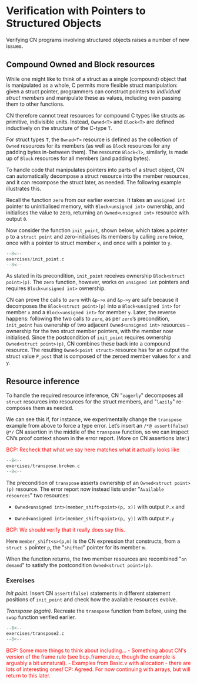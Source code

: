 # Verification with Pointers to Structured Objects

Verifying CN programs involving structured objects raises a number
of new issues.

## Compound Owned and Block resources

While one might like to think of a struct as a single (compound) object that is manipulated as a whole, C permits more flexible struct manipulation: given a struct pointer, programmers can construct pointers to _individual struct members_ and manipulate these as values, including even passing them to other functions.

CN therefore cannot treat resources for compound C types like structs as primitive, indivisible units. Instead, `Owned<T>` and `Block<T>` are defined inductively on the structure of the C-type `T`.

For struct types `T`, the `Owned<T>` resource is defined as the collection of `Owned` resources for its members (as well as `Block` resources for any padding bytes in-between them). The resource `Block<T>`, similarly, is made up of `Block` resources for all members (and padding bytes).

To handle code that manipulates pointers into parts of a struct object, CN can automatically decompose a struct resource into the member resources, and it can recompose the struct later, as needed. The following example illustrates this.

Recall the function `zero` from our earlier exercise. It takes an `unsigned int` pointer to uninitialised memory, with `Block<unsigned int>` ownership, and initialises the value to zero, returning an `Owned<unsigned int>` resource with output `0`.

Now consider the function `init_point`, shown below, which takes a pointer `p` to a `struct point` and zero-initialises its members by calling `zero` twice, once with a pointer to struct member `x`, and once with a pointer to `y`.

```c title="exercises/init_point.c"
--8<--
exercises/init_point.c
--8<--
```

As stated in its precondition, `init_point` receives ownership `Block<struct point>(p)`. The `zero` function, however, works on `unsigned int` pointers and requires `Block<unsigned int>` ownership.

CN can prove the calls to `zero` with `&p->x` and `&p->y` are safe because it decomposes the `Block<struct point>(p)` into a `Block<unsigned int>` for member `x` and a `Block<unsigned int>` for member `y`. Later, the reverse happens: following the two calls to `zero`, as per `zero`’s precondition, `init_point` has ownership of two adjacent `Owned<unsigned int>` resources – ownership for the two struct member pointers, with the member now initialised. Since the postcondition of `init_point` requires ownership `Owned<struct point>(p)`, CN combines these back into a compound resource. The resulting `Owned<point struct>` resource has for an output the struct value `P_post` that is composed of the zeroed member values for `x` and `y`.

## Resource inference

To handle the required resource inference, CN "`eagerly`" decomposes all `struct` resources into resources for the struct members, and "`lazily`" re-composes them as needed.

We can see this if, for instance, we experimentally change the `transpose` example from above to force a type error. Let’s insert an `/*@ assert(false) @*/` CN assertion in the middle of the `transpose` function, so we can inspect CN’s proof context shown in the error report. (More on CN assertions later.)

<span style="color:red">
BCP: Recheck that what we say here matches what it actually looks like 
</span>

```c title="exercises/transpose.broken.c"
--8<--
exercises/transpose.broken.c
--8<--
```

The precondition of `transpose` asserts ownership of an `Owned<struct point>(p)` resource. The error report now instead lists under "`Available resources`" two resources:

- `Owned<unsigned int>(member_shift<point>(p, x))` with output `P.x` and

- `Owned<unsigned int>(member_shift<point>(p, y))` with output `P.y`

<span style="color:red">
BCP: We should verify that it really does say this. 
</span>

Here `member_shift<s>(p,m)` is the CN expression that constructs, from a `struct s` pointer `p`, the "`shifted`" pointer for its member `m`.

When the function returns, the two member resources are recombined "`on demand`" to satisfy the postcondition `Owned<struct point>(p)`.

### Exercises

_Init point._ Insert CN `assert(false)` statements in different statement positions of `init_point` and check how the available resources evolve.

_Transpose (again)._ Recreate the `transpose` function from before,
using the `swap` function verified earlier.


```c title="exercises/transpose2.c"
--8<--
exercises/transpose2.c
--8<--
```

<span style="color:red">
BCP: Some more things to think about including... 
- Something about CN's version of the frame rule (see
bcp_framerule.c, though the example is arguably a bit unnatural). 
- Examples from Basic.v with allocation - there are lots of
interesting ones!
    CP: Agreed. For now continuing with arrays, but will return to this later.
</span>


